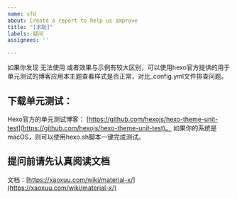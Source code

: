 ```yaml
---
name: sfd
about: Create a report to help us improve
title: "[求助]"
labels: 疑问
assignees: ''

---
```


如果你发现 无法使用 或者效果与示例有较大区别，可以使用hexo官方提供的用于单元测试的博客应用本主题查看样式是否正常，对比_config.yml文件排查问题。

## 下载单元测试：

Hexo官方的单元测试博客： [https://github.com/hexojs/hexo-theme-unit-test](https://github.com/hexojs/hexo-theme-unit-test)。
如果你的系统是macOS，则可以使用hexo.sh脚本一键完成测试。

## 提问前请先认真阅读文档

文档：[https://xaoxuu.com/wiki/material-x/](https://xaoxuu.com/wiki/material-x/)
